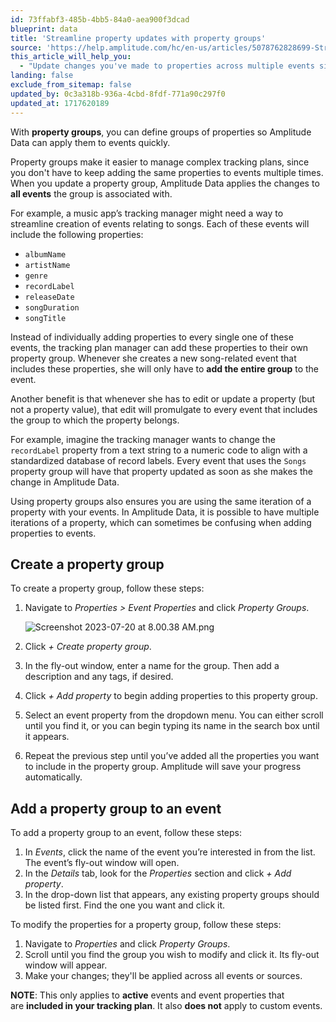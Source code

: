```yaml
---
id: 73ffabf3-485b-4bb5-84a0-aea900f3dcad
blueprint: data
title: 'Streamline property updates with property groups'
source: 'https://help.amplitude.com/hc/en-us/articles/5078762828699-Streamline-property-updates-with-property-groups'
this_article_will_help_you:
  - "Update changes you've made to properties across multiple events simultaneously"
landing: false
exclude_from_sitemap: false
updated_by: 0c3a318b-936a-4cbd-8fdf-771a90c297f0
updated_at: 1717620189
---
```

With **property groups**, you can define groups of properties so Amplitude Data can apply them to events quickly.

Property groups make it easier to manage complex tracking plans, since you don't have to keep adding the same properties to events multiple times. When you update a property group, Amplitude Data applies the changes to **all events** the group is associated with.

For example, a music app’s tracking manager might need a way to streamline creation of events relating to songs. Each of these events will include the following properties:

* `albumName`
* `artistName`
* `genre`
* `recordLabel`
* `releaseDate`
* `songDuration`
* `songTitle`

Instead of individually adding properties to every single one of these events, the tracking plan manager can add these properties to their own property group. Whenever she creates a new song-related event that includes these properties, she will only have to **add the entire group** to the event.

Another benefit is that whenever she has to edit or update a property (but not a property value), that edit will promulgate to every event that includes the group to which the property belongs.

For example, imagine the tracking manager wants to change the `recordLabel` property from a text string to a numeric code to align with a standardized database of record labels. Every event that uses the `Songs` property group will have that property updated as soon as she makes the change in Amplitude Data.

Using property groups also ensures you are using the same iteration of a property with your events. In Amplitude Data, it is possible to have multiple iterations of a property, which can sometimes be confusing when adding properties to events.

## Create a property group

To create a property group, follow these steps:

1. Navigate to *Properties > Event Properties* and click *Property Groups*.  
  
    ![Screenshot 2023-07-20 at 8.00.38 AM.png](/output/img/data/screenshot-2023-07-20-at-8-00-38-am-png.png)

2. Click *+ Create property group*.
3. In the fly-out window, enter a name for the group. Then add a description and any tags, if desired.
4. Click *+ Add property* to begin adding properties to this property group.
5. Select an event property from the dropdown menu. You can either scroll until you find it, or you can begin typing its name in the search box until it appears.
6. Repeat the previous step until you’ve added all the properties you want to include in the property group. Amplitude will save your progress automatically.

## Add a property group to an event

To add a property group to an event, follow these steps:

1. In *Events*, click the name of the event you’re interested in from the list. The event’s fly-out window will open.
2. In the *Details* tab, look for the *Properties* section and click *+ Add property*.
3. In the drop-down list that appears, any existing property groups should be listed first. Find the one you want and click it.

To modify the properties for a property group, follow these steps:

1. Navigate to *Properties* and click *Property Groups*.
2. Scroll until you find the group you wish to modify and click it. Its fly-out window will appear.
3. Make your changes; they'll be applied across all events or sources.

**NOTE**: This only applies to **active** events and event properties that are **included in your tracking plan**. It also **does not** apply to custom events.